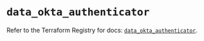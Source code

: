 # `data_okta_authenticator`

Refer to the Terraform Registry for docs: [`data_okta_authenticator`](https://registry.terraform.io/providers/okta/okta/4.16.0/docs/data-sources/authenticator).
